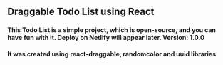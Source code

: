 ## Draggable Todo List using React

#### This Todo List is a simple project, which is open-source, and you can have fun with it. Deploy on Netlify will appear later. Version: 1.0.0

#### It was created using react-draggable, randomcolor and uuid libraries
